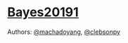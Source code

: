 # [Bayes20191](https://nbviewer.jupyter.org/github/machadoyang/Bayes20191/tree/master/)
Authors: [@machadoyang](https://github.com/machadoyang), [@clebsonpy](https://github.com/clebsonpy)
